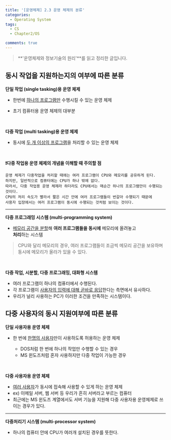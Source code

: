 ```yaml
---
title: '[운영체제] 2.3 운영 체제의 분류'
categories:
  - Operating System
tags:
  - CS
  - Chapter2/OS

comments: true 
---
```


> **'운영체제와 정보기술의 원리'**를 읽고 정리한 글입니다.

## 동시 작업을 지원하는지의 여부에 따른 분류


**단일 작업 (single tasking)용 운영 체제**

- 한번에 <u>하나의 프로그램만</u> 수행시킬 수 있는 운영 체제
	
- 초기 컴퓨터용 운영 체제의 대부분

<br>

**다중 작업 (multi tasking)용 운영 체제**

- 동시에 <u>두 개 이상의 프로그램</u>을 처리할 수 있는 운영 체제 

 <br>  

**❗️다중 작업용 운영 체제의 개념을 이해할 때 주의할 점**

	운영 체제가 다중작업을 처리할 때에는 여러 프로그램이 CPU와 메모리를 공유하게 된다. 
	하지만, 일반적으로 컴퓨터에는 CPU가 하나 밖에 없다.
	따라서, 다중 작업용 운영 체제라 하더라도 CPU에서는 매순간 하나의 프로그램만이 수행되는 것이다. 
	CPU의 처리 속도가 빨라서 짧은 시간 안에 여러 프로그램들이 번갈아 수행되기 때문에
	사용자 입장에서는 여러 프로그램이 동시에 수행되는 것처럼 보이는 것이다.

---

**다중 프로그래밍 시스템 (multi-programming system)**

- <u>메모리 공간을 분할</u>해 **여러 프로그램들을 동시에** 메모리에 올려놓고 <br>
**처리**하는 시스템
> CPU와 달리 메모리의 경우, 여러 프로그램들이 조금씩 메모리 공간을 보유하며 동시에 메모리가 올라가 있을 수 있다.

  <br>

**다중 작업, 시분할, 다중 프로그래밍, 대화형 시스템** 

- 여러 프로그램이 하나의 컴퓨터에서 수행된다.
- 각 프로그램이 <u>사용자의 입력에 대해 곧바로 응답</u>한다는 측면에서 유사하다.
- 우리가 널리 사용하는 PC가 이러한 조건을 만족하는 시스템이다.

## 다중 사용자의 동시 지원여부에 따른 분류

**단일 사용자용 운영 체제**

- 한 번에 <u>한명의 사용자</u>만이 사용하도록 허용하는 운영 체제

	- DOS처럼 한 번에 하나의 작업만 수행할 수 있는 경우 
	- MS 윈도즈처럼 혼자 사용하지만 다중 작업이 가능한 경우 

<br>                 

**다중 사용자용 운영 체제**

- <u>여러 사용자</u>가 동시에 접속해 사용할 수 있게 하는 운영 체제
- ex) 이메일 서버, 웹 서버 등 우리가 흔히 서버라고 부르는 컴퓨터
- 최근에는 MS 윈도즈 계열에서도 서버 기능을 지원해 다중 사용자용 운영체제로 쓰이는 경우가 있다.

---

**다중처리기 시스템 (multi-processor system)** 
- 하나의 컴퓨터 안에 CPU가 여러개 설치된 경우를 뜻한다.









